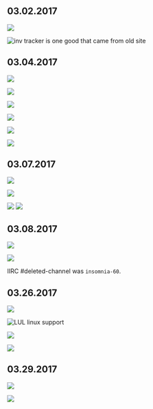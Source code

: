 
## 03.02.2017

![](https://judge2020.me/nbv7A0k.png)

![inv tracker is one good that came from old site](https://judge2020.me/WY5dC8Ef.png)

## 03.04.2017

![](https://judge2020.me/FeLFnvuXEh.png)

![](https://judge2020.me/5JtW7D2.gif)

![](https://judge2020.me/rDqe5wEQa.png)

![](https://judge2020.me/9JmdZnUi1.png)

![](https://judge2020.me/9YSL0t6Z7.png)

![](https://judge2020.me/HrGqwj11.gif)

## 03.07.2017

![](https://judge2020.me/GuDo2LK4.png)

![](https://judge2020.me/T0dH7Lf.gif)

![](https://judge2020.me/ZbnhvAG.png) ![](https://judge2020.me/OksypeCH0.png)

## 03.08.2017

![](https://judge2020.me/NgBpqT5.png)

![](https://judge2020.me/8G5xPoX.png)

IIRC #deleted-channel was `insomnia-60`.

## 03.26.2017

![](https://judge2020.me/NiJM1l0Sws.png)

![LUL linux support](https://judge2020.me/KfmlLUWE.jpg)

![](https://judge2020.me/3coL72X.png)

![](https://judge2020.me/feN9Epq.png)

## 03.29.2017

![](https://judge2020.me/Jy55Wwwf7S.png)

![](https://judge2020.me/ExtbRYMTmy.png)